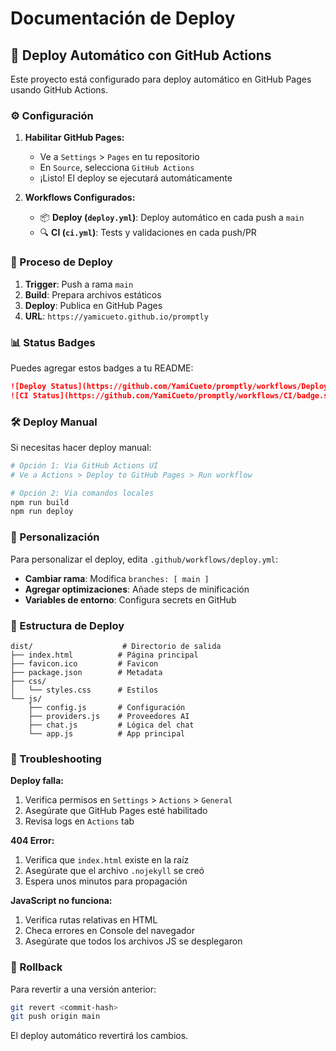 # Documentación de Deploy

## 🚀 Deploy Automático con GitHub Actions

Este proyecto está configurado para deploy automático en GitHub Pages usando GitHub Actions.

### ⚙️ Configuración

1. **Habilitar GitHub Pages:**
   - Ve a `Settings` > `Pages` en tu repositorio
   - En `Source`, selecciona `GitHub Actions`
   - ¡Listo! El deploy se ejecutará automáticamente

2. **Workflows Configurados:**
   - 📦 **Deploy (`deploy.yml`)**: Deploy automático en cada push a `main`
   - 🔍 **CI (`ci.yml`)**: Tests y validaciones en cada push/PR

### 🔄 Proceso de Deploy

1. **Trigger**: Push a rama `main`
2. **Build**: Prepara archivos estáticos
3. **Deploy**: Publica en GitHub Pages
4. **URL**: `https://yamicueto.github.io/promptly`

### 📊 Status Badges

Puedes agregar estos badges a tu README:

```markdown
![Deploy Status](https://github.com/YamiCueto/promptly/workflows/Deploy%20to%20GitHub%20Pages/badge.svg)
![CI Status](https://github.com/YamiCueto/promptly/workflows/CI/badge.svg)
```

### 🛠️ Deploy Manual

Si necesitas hacer deploy manual:

```bash
# Opción 1: Via GitHub Actions UI
# Ve a Actions > Deploy to GitHub Pages > Run workflow

# Opción 2: Via comandos locales
npm run build
npm run deploy
```

### 🔧 Personalización

Para personalizar el deploy, edita `.github/workflows/deploy.yml`:

- **Cambiar rama**: Modifica `branches: [ main ]`
- **Agregar optimizaciones**: Añade steps de minificación
- **Variables de entorno**: Configura secrets en GitHub

### 📁 Estructura de Deploy

```
dist/                    # Directorio de salida
├── index.html          # Página principal
├── favicon.ico         # Favicon
├── package.json        # Metadata
├── css/
│   └── styles.css      # Estilos
└── js/
    ├── config.js       # Configuración
    ├── providers.js    # Proveedores AI
    ├── chat.js         # Lógica del chat
    └── app.js          # App principal
```

### 🚨 Troubleshooting

**Deploy falla:**
1. Verifica permisos en `Settings` > `Actions` > `General`
2. Asegúrate que GitHub Pages esté habilitado
3. Revisa logs en `Actions` tab

**404 Error:**
1. Verifica que `index.html` existe en la raíz
2. Asegúrate que el archivo `.nojekyll` se creó
3. Espera unos minutos para propagación

**JavaScript no funciona:**
1. Verifica rutas relativas en HTML
2. Checa errores en Console del navegador
3. Asegúrate que todos los archivos JS se desplegaron

### 🔄 Rollback

Para revertir a una versión anterior:

```bash
git revert <commit-hash>
git push origin main
```

El deploy automático revertirá los cambios.
